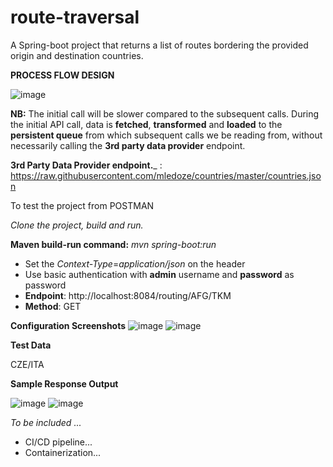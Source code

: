 # route-traversal
A Spring-boot project that returns a list of routes bordering the provided origin and destination countries.

**PROCESS FLOW DESIGN**

![image](https://user-images.githubusercontent.com/15633518/135681344-2ce5a8a6-227a-430f-8fba-cd76a50b528c.png)


**NB:** The initial call will be slower compared to the subsequent calls. During the initial API call, data is **fetched**, **transformed** and **loaded** to the **persistent queue** from which subsequent calls we be reading from, without necessarily calling the **3rd party data provider** endpoint.

**3rd Party Data Provider endpoint.**_ : ​https://raw.githubusercontent.com/mledoze/countries/master/countries.json

To test the project from POSTMAN

_Clone the project, build and run._

**Maven build-run command:** _mvn spring-boot:run_

- Set the _Context-Type_=_application/json_ on the header
- Use basic authentication with **admin** username and **password** as password
- **Endpoint**: http://localhost:8084/routing/AFG/TKM
- **Method**: GET


**Configuration Screenshots**
![image](https://user-images.githubusercontent.com/15633518/135663025-eb653625-da18-4e78-957e-30d80db0b34d.png)
![image](https://user-images.githubusercontent.com/15633518/135663328-a3e81945-c009-465d-874c-81bb695d4ed8.png)

**Test Data**

CZE/ITA

**Sample Response Output**

![image](https://user-images.githubusercontent.com/15633518/135663397-85d2fa9c-5f40-49dc-bf5c-24fa7e34b16d.png)
![image](https://user-images.githubusercontent.com/15633518/135663521-0daa6c42-0ed7-4ca2-9ba8-299286eb30ba.png)

_To be included ..._
- CI/CD pipeline...
- Containerization...
